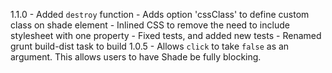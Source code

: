 1.1.0
    - Added `destroy` function
    - Adds option 'cssClass' to define custom class on shade element
    - Inlined CSS to remove the need to include stylesheet with one property
    - Fixed tests, and added new tests
    - Renamed grunt build-dist task to build
1.0.5
    - Allows `click` to take `false` as an argument. This allows users to have Shade be fully blocking.
